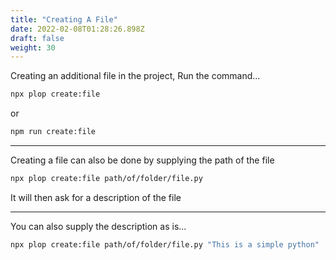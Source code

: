 ```yaml
---
title: "Creating A File"
date: 2022-02-08T01:28:26.898Z
draft: false
weight: 30
---
```


Creating an additional file in the project, Run the command...

```bash
npx plop create:file
```

or

```bash
npm run create:file
```

-------

Creating a file can also be done by supplying the path of the file

```bash
npx plop create:file path/of/folder/file.py
```

It will then ask for a description of the file

-------

You can also supply the description as is...

```bash
npx plop create:file path/of/folder/file.py "This is a simple python"
```

